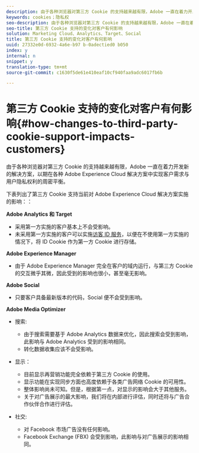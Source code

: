 ```yaml
---
description: 由于各种浏览器对第三方 Cookie 的支持越来越有限，Adobe 一直在着力开发新的解决方案，以期在各种 Adobe Experience Cloud 解决方案中实现客户需求与用户隐私权利的周密平衡。
keywords: cookies；隐私权
seo-description: 由于各种浏览器对第三方 Cookie 的支持越来越有限，Adobe 一直在着力开发新的解决方案，以期在各种 Adobe Experience Cloud 解决方案中实现客户需求与用户隐私权利的周密平衡。
seo-title: 第三方 Cookie 支持的变化对客户有何影响
solution: Marketing Cloud、Analytics、Target、Social
title: 第三方 Cookie 支持的变化对客户有何影响
uuid: 27332e0d-6932-4a6e-b97 b-0adectied0 b050
index: y
internal: n
snippet: y
translation-type: tm+mt
source-git-commit: c1630f5de61e410eaf10cf940faa9adc6017fb6b

---
```



# 第三方 Cookie 支持的变化对客户有何影响{#how-changes-to-third-party-cookie-support-impacts-customers}

由于各种浏览器对第三方 Cookie 的支持越来越有限，Adobe 一直在着力开发新的解决方案，以期在各种 Adobe Experience Cloud 解决方案中实现客户需求与用户隐私权利的周密平衡。

下表列出了第三方 Cookie 支持当前对 Adobe Experience Cloud 解决方案实施的影响：：

**Adobe Analytics 和 Target**

<!--
Test
-->

* 采用第一方实施的客户基本上不会受影响。
* 未采用第一方实施的客户可以实施[访客 ID 服务](https://marketing.adobe.com/resources/help/en_US/sc/implement/?f=visid_service)，以便在不使用第一方实施的情况下，将 ID Cookie 作为第一方 Cookie 进行存储。

**Adobe Experience Manager**

* 由于 Adobe Experience Manager 完全在客户的域内运行，与第三方 Cookie 的交互微乎其微，因此受到的影响也很小，甚至毫无影响。

**Adobe Social**

* 只要客户具备最新版本的代码，Social 便不会受到影响。

**Adobe Media Optimizer**

* 搜索:

   * 由于搜索需要基于 Adobe Analytics 数据来优化，因此搜索会受到影响，此影响与 Adobe Analytics 受到的影响相同。
   * 转化数据收集应该不会受影响。

* 显示：

   * 目前显示再营销功能完全依赖于第三方 Cookie 的使用。
   * 显示功能在实现同步方面也高度依赖于各类广告网络 Cookie 的可用性。
   * 整体影响尚未可知。但是，根据第一点，对显示的影响会大于其他服务。
   * 关于对广告展示的最大影响，我们将在内部进行评估，同时还将与广告合作伙伴合作进行评估。

* 社交:

   * 对 Facebook 市场广告没有任何影响。
   * Facebook Exchange (FBX) 会受到影响，此影响与对广告展示的影响相同。

